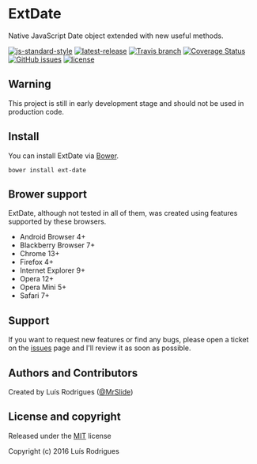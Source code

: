 # ExtDate

Native JavaScript Date object extended with new useful methods.

[![js-standard-style](https://img.shields.io/badge/code%20style-standard-brightgreen.svg?style=flat-square)](http://standardjs.com/)
[![latest-release](https://img.shields.io/github/release/MrSlide/ExtDate.svg?style=flat-square)](https://github.com/MrSlide/ExtDate/tree/master)
[![Travis branch](https://img.shields.io/travis/MrSlide/ExtDate/master.svg?style=flat-square)](https://travis-ci.org/MrSlide/ExtDate)
[![Coverage Status](https://img.shields.io/coveralls/MrSlide/ExtDate/master.svg?style=flat-square)](https://coveralls.io/github/MrSlide/ExtDate?branch=master)
[![GitHub issues](https://img.shields.io/github/issues/MrSlide/ExtDate.svg?style=flat-square)](https://github.com/MrSlide/ExtDate/issues)
[![license](https://img.shields.io/github/license/MrSlide/ExtDate.svg?style=flat-square)](https://opensource.org/licenses/MIT)



## Warning

This project is still in early development stage and should not be used in production code.



## Install

You can install ExtDate via [Bower](http://bower.io/).

```
bower install ext-date
```



## Brower support

ExtDate, although not tested in all of them, was created using features supported by these browsers.

- Android Browser 4+
- Blackberry Browser 7+
- Chrome 13+
- Firefox 4+
- Internet Explorer 9+
- Opera 12+
- Opera Mini 5+
- Safari 7+



## Support

If you want to request new features or find any bugs, please open a ticket on the [issues](https://github.com/MrSlide/ExtDate/issues) page and I'll review it as soon as possible.



## Authors and Contributors

Created by Luís Rodrigues ([@MrSlide](https://github.com/MrSlide))



## License and copyright

Released under the [MIT](https://opensource.org/licenses/MIT) license

Copyright (c) 2016 Luís Rodrigues
